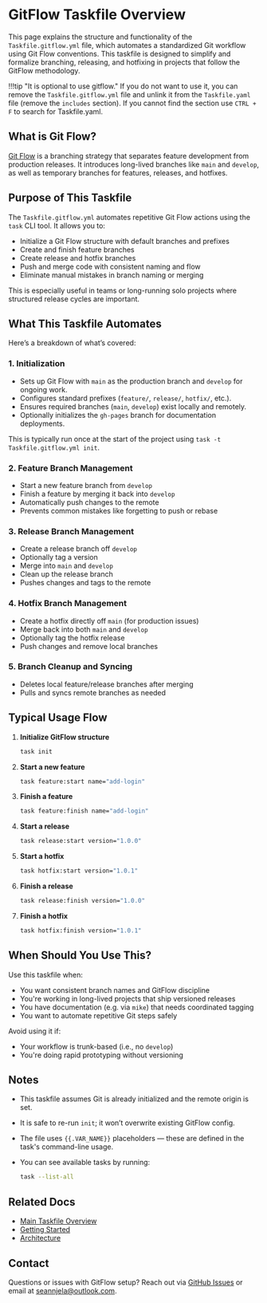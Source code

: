 # GitFlow Taskfile Overview

This page explains the structure and functionality of the `Taskfile.gitflow.yml` file, which automates a standardized Git workflow using Git Flow conventions. This taskfile is designed to simplify and formalize branching, releasing, and hotfixing in projects that follow the GitFlow methodology.

!!!tip "It is optional to use gitflow."
       If you do not want to use it, you can remove the `Taskfile.gitflow.yml` file and unlink it from the `Taskfile.yaml` file (remove the `includes` section). If you cannot find the section use `CTRL + F` to search for Taskfile.yaml.

## What is Git Flow?

[Git Flow](https://nvie.com/posts/a-successful-git-branching-model/) is a branching strategy that separates feature development from production releases. It introduces long-lived branches like `main` and `develop`, as well as temporary branches for features, releases, and hotfixes.

## Purpose of This Taskfile

The `Taskfile.gitflow.yml` automates repetitive Git Flow actions using the `task` CLI tool. It allows you to:

- Initialize a Git Flow structure with default branches and prefixes
- Create and finish feature branches
- Create release and hotfix branches
- Push and merge code with consistent naming and flow
- Eliminate manual mistakes in branch naming or merging

This is especially useful in teams or long-running solo projects where structured release cycles are important.

## What This Taskfile Automates

Here’s a breakdown of what’s covered:

### 1. **Initialization**
- Sets up Git Flow with `main` as the production branch and `develop` for ongoing work.
- Configures standard prefixes (`feature/`, `release/`, `hotfix/`, etc.).
- Ensures required branches (`main`, `develop`) exist locally and remotely.
- Optionally initializes the `gh-pages` branch for documentation deployments.

This is typically run once at the start of the project using `task -t Taskfile.gitflow.yml init`.

### 2. **Feature Branch Management**
- Start a new feature branch from `develop`
- Finish a feature by merging it back into `develop`
- Automatically push changes to the remote
- Prevents common mistakes like forgetting to push or rebase

### 3. **Release Branch Management**
- Create a release branch off `develop`
- Optionally tag a version
- Merge into `main` and `develop`
- Clean up the release branch
- Pushes changes and tags to the remote

### 4. **Hotfix Branch Management**
- Create a hotfix directly off `main` (for production issues)
- Merge back into both `main` and `develop`
- Optionally tag the hotfix release
- Push changes and remove local branches

### 5. **Branch Cleanup and Syncing**
- Deletes local feature/release branches after merging
- Pulls and syncs remote branches as needed

## Typical Usage Flow

1. **Initialize GitFlow structure**
   ```bash
   task init
   ```

2. **Start a new feature**
   ```bash
   task feature:start name="add-login"
   ```

3. **Finish a feature**
   ```bash
   task feature:finish name="add-login"
   ```

4. **Start a release**
   ```bash
   task release:start version="1.0.0"
   ```

5. **Start a hotfix**
   ```bash
   task hotfix:start version="1.0.1"
   ```

6. **Finish a release**
   ```bash
   task release:finish version="1.0.0"
   ```

7. **Finish a hotfix**
   ```bash
   task hotfix:finish version="1.0.1"
   ```

## When Should You Use This?

Use this taskfile when:

* You want consistent branch names and GitFlow discipline
* You're working in long-lived projects that ship versioned releases
* You have documentation (e.g. via `mike`) that needs coordinated tagging
* You want to automate repetitive Git steps safely

Avoid using it if:

* Your workflow is trunk-based (i.e., no `develop`)
* You're doing rapid prototyping without versioning

## Notes

* This taskfile assumes Git is already initialized and the remote origin is set.
* It is safe to re-run `init`; it won’t overwrite existing GitFlow config.
* The file uses `{{.VAR_NAME}}` placeholders — these are defined in the task's command-line usage.
* You can see available tasks by running:

  ```bash
  task --list-all
  ```

## Related Docs

* [Main Taskfile Overview](./1-main-taskfile.md)
* [Getting Started](../../0-quickstart/1-getting-started.md)
* [Architecture](../../1-architecture/0-overview.md)

## Contact

Questions or issues with GitFlow setup? Reach out via [GitHub Issues](https://github.com/sean-njela/demo_monitoring/issues) or email at [seannjela@outlook.com](mailto:seannjela@outlook.com).
